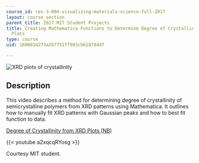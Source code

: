 ```yaml
---
course_id: res-3-004-visualizing-materials-science-fall-2017
layout: course_section
parent_title: 2017 MIT Student Projects
title: Creating Mathematica Functions to Determine Degree of Crystallinity from XRD
  Plots
type: course
uid: 1600834273a2b7751ff903cbb187d4df

---
```


![XRD plots of crystallinity](/coursemedia/res-3-004-visualizing-materials-science-fall-2017/f9494f94241d921611ed097187d1eba5_MITRES_3_004F17_18_anon.jpg)

Description
-----------

This video describes a method for determining degree of crystallinity of semicrystalline polymers from XRD patterns using Mathematica. It outlines how to manually fit XRD patterns with Gaussian peaks and how to best fit function to data.

[Degree of Crystallinity from XRD Plots (NB)](/coursemedia/res-3-004-visualizing-materials-science-fall-2017/50f9acab5f45d84396ee675dc37e3247_2017_anon1.nb)

{{< youtube a2xqcqRYosg >}}

Courtesy MIT student.